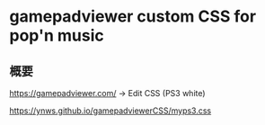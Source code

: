 ﻿# gamepadviewer custom CSS for pop'n music

## 概要


https://gamepadviewer.com/
-> Edit CSS (PS3 white)

https://ynws.github.io/gamepadviewerCSS/myps3.css

